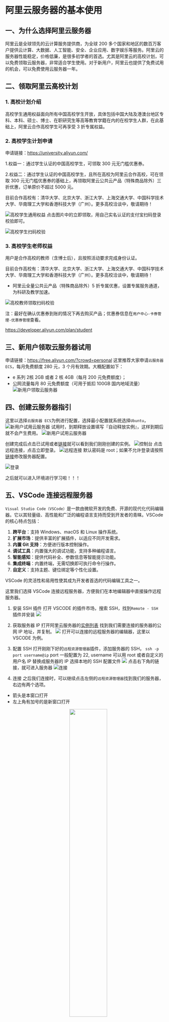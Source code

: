 # 阿里云服务器的基本使用

## 一、为什么选择阿里云服务器

阿里云是全球领先的云计算服务提供商，为全球 200 多个国家和地区的数百万客户提供云计算、大数据、人工智能、安全、企业应用、数字娱乐等服务。阿里云的服务器性能稳定，价格低廉，是很多初学者的首选。尤其是阿里云的高校计划，可以免费领取云服务器，非常适合学生使用。对于新用户，阿里云也提供了免费试用的机会，可以免费使用云服务器一年。

## 二、领取阿里云高校计划

### 1. 高校计划介绍
高校学生通用权益面向所有中国高校学生开放，具体包括中国大陆及港澳台地区专科、本科、硕士、博士、在职研究生等高等教育学籍在内的在校学生人群，在此基础上，阿里云合作高校学生可再享受 3 折专属权益。

### 2. 高校学生计划申请
申请链接：https://university.aliyun.com/


1.权益一：通过学生认证的中国高校学生，可领取 300 元无门槛优惠券。

2.权益二：通过学生认证的中国高校学生，且所在高校为阿里云合作高校，可在领取 300 元无门槛优惠券的基础上，再领取阿里云公共云产品（特殊商品除外）三折优惠，订单原价不超过 5000 元。

目前合作高校有：清华大学、北京大学、浙江大学、上海交通大学、中国科学技术大学、华南理工大学和香港科技大学（广州）。更多高校洽谈中，敬请期待！

![高校学生通用权益](../../figures/C1-5-Aliyun_student0.png)
点击图片中的立即领取，用自己实名认证的支付宝扫码登录校验即可。

![高校学生扫码校验](../../figures/C1-5-Aliyun_student1.png)

### 3. 高校学生老师权益
用户是合作高校的教师（含博士后），且按照活动要求完成身份认证。

目前合作高校有：清华大学、北京大学、浙江大学、上海交通大学、中国科学技术大学、华南理工大学和香港科技大学（广州）。更多高校洽谈中，敬请期待！

- 阿里云全量公共云产品（特殊商品除外）5 折专属优惠，设置专属服务通道，为科研及教学加速。 

![高校教师领取扫码校验](../../figures/C1-5-Aliyun_teacher.png)

注：最好在确认优惠券到账的情况下再去购买产品；优惠券信息在`用户中心-卡券管理-优惠券管理`查看。

https://developer.aliyun.com/plan/student

## 三、新用户领取云服务器试用
申请链接：https://free.aliyun.com/?crowd=personal
这里推荐大家申请`云服务器 ECS`，每月免费额度 280 元，3 个月有效期。大概配置如下：
- e 系列 2核 2GB 或者 2 核 4GB（每月 200 元免费额度）；
- 公网流量每月 80 元免费额度（可用于抵扣 100GB 国内地域流量）
![新用户领取云服务器](../../figures/C1-5-Aliyun_newbee.png)

## 四、创建云服务器指引

这里以选择`云服务器 ECS`为例进行配置，选择最小配置就系统选择`Ubuntu`，
![新用户试用云服务器](../../figures/C1-5-Aliyun_config0.png)
试用时，到期释放设置填写『自动释放实例』，这样到期后就不会产生费用。
![新用户试用云服务器](../../figures/C1-5-Aliyun_config1.png)


创建完成后点击已试用或者[链接](https://ecs.console.aliyun.com/home#)就可以看到我们刚刚创建的实例。
![控制台](../../figures/C1-5-Aliyun_home.png)
点击远程连接，点击立即登录。
![远程连接](../../figures/C1-5-Aliyun_login.png)
默认密码是 root；如果不允许登录请按照[链接](https://help.aliyun.com/zh/ecs/user-guide/use-the-password-can-t-login-the-linux-cloud-server-ecs-what-should-i-do)修改服务器配置。

![登录](../../figures/C1-5-Aliyun_login1.png)

之后就可以进入环境进行学习啦！！！

## 五、VSCode 连接远程服务器
`Visual Studio Code（VSCode）`是一款由微软开发的免费、开源的现代化代码编辑器。它以其轻量级、高性能和广泛的编程语言支持而受到开发者的青睐。VSCode 的核心特点包括：

1. **跨平台**：支持 Windows、macOS 和 Linux 操作系统。
2. **扩展市场**：提供丰富的扩展插件，以适应不同开发需求。
3. **内置 Git 支持**：方便进行版本控制操作。
4. **调试工具**：内置强大的调试功能，支持多种编程语言。
5. **智能感知**：提供代码补全、参数信息等智能提示功能。
6. **集成终端**：内置终端，无需切换即可执行命令行操作。
7. **自定义**：支持主题、键位绑定等个性化设置。

VSCode 的灵活性和易用性使其成为开发者首选的代码编辑工具之一。

这里我们选择 VSCode 连接远程服务器，方便我们在本地编辑器中直接操作远程服务器。

1. 安装 SSH 插件
打开 VSCODE 的插件市场，搜索 SSH，找到`Remote - SSH` 插件并安装
![](../../figures/C1-5-ssh_plugin.png)

2. 获取服务器 IP
打开阿里云服务器的[实例列表](https://ecs.console.aliyun.com/server/region/)
找到我们需要连接的服务器的公网 IP 地址，并复制。
![](../../figures/C1-5-ssh_server_ip.png)
打开可以连接的远程服务器的编辑器，这里以 VSCODE 为例。
3. 配置 SSH
打开刚刚下好的`远程资源管理器`插件，添加服务器的 SSH，
`ssh -p port username@ip`
port 一般配置为 22,
username 可以用 root 或者自定义的用户名
IP 替换成服务器的 IP
选择本地的 SSH 配置文件
![](../../figures/C1-5-ssh_login.png)
点击右下角的链接，就可进入服务器
![连接](../../figures/C1-5-ssh_concent.png)
4. 连接
之后我们连接时，可以继续点击左侧的`远程资源管理器`找到我们的服务器，右边有两个选项。
- 箭头是本窗口打开
- 左上角有加号的是新窗口打开
    <p align="center">
        <img src="../../figures/C1-5-ssh_concent_option.png" width="50%">
    </p>
5. 打开目录
之后点击打开文件夹，输入需要的目录即可打开

![连接选项](../../figures/C1-5-ssh_open.png)

之后就可以进行愉快的编程啦！！！

## 六、Jupyter Notebook 使用
**Jupyter Notebook** 是一个开源的`交互式计算环境`，它允许用户创建和共享包含实时代码、方程、可视化和文本的文档。它的名字来源于它支持的三种核心编程语言：Julia、Python 和 R，这也是 "Ju-pyt-er" 的名称由来。Jupyter Notebook 编写的文件后缀为 `.ipynb`

Jupyter Notebook 的主要特点包括：

1. **交互式编程**：用户可以在单独的单元格中编写代码并执行，`立即看到代码运行结果`，这对于数据分析、机器学习、科学计算等领域非常有用。

2. **多语言支持**：虽然最初是为 Julia、Python 和 R 设计的，但 Jupyter 现在支持超过 40 种编程语言，通过使用相应的内核。

3. **丰富的展示功能**：Jupyter Notebook 支持 Markdown，允许用户添加格式化文本、图像、视频、HTML、LaTeX 等丰富的媒体内容，使得文档更加生动和信息丰富。

4. **数据可视化**：Jupyter Notebook 与众多数据可视化库（如 Matplotlib、Plotly、Bokeh 等）无缝集成，可以直接在 Notebook 中生成图表和可视化数据。

5. **易于共享**：Notebook 文件可以通过电子邮件、云服务或 Jupyter Notebook Viewer 等方式轻松共享，他人可以查看内容和运行代码，甚至可以留下评论。

6. **扩展性**：Jupyter 有大量的扩展插件，可以增强其功能，如交互式小部件、代码自动完成、主题更换等。

7. **科学计算工具集成**：Jupyter Notebook 可以与许多科学计算和数据分析工具集成，如 NumPy、Pandas、SciPy 等 Python 库，使得数据处理和分析变得更加方便。

Jupyter Notebook 是数据科学家、研究人员、教育工作者和学生等广泛使用的工具，它促进了开放科学和教育的发展，使得人们可以更容易地分享和复现研究结果。

本教程使用 Jupyter Notebook 来进行代码编写和运行，方便我们进行代码的编写和调试。

`VSCODE` 目前不用安装任何插件就以直接打开 Jupyter Notebook 文件。（也可以按照下一章进行插件安装配置）

Notebook 文档由一系列的单元格组成，主要由以下两种形式。

- **代码单元格**：在代码单元格中输入代码并按 `Shift + Enter` 可以运行该单元格中的代码，并在下方显示输出结果。
- **Markdown单元格**：使用 `Markdown` 语法在单元格中编写文本。可以创建标题、列表、链接、格式化文本等，并使用 `Ctrl + Enter` 来渲染当前 Markdown 单元格。

通常我们使用代码单元格来进行代码编写，并及时运行查看结果。并使用以下是用的快捷键来提升效率：

### 单元格编辑
- `Enter`: 进入编辑模式。
- `Esc`: 退出编辑模式。

### 单元格操作
- `A`: 在当前单元格上方插入一个新的单元格。
- `B`: 在当前单元格下方插入一个新的单元格。
- `D` (两次按下): 删除当前单元格。
- `Z`: 撤销删除操作。
- `C`: 复制当前单元格。
- `V`: 粘贴之前复制的单元格。
- `X`: 剪切当前单元格。
- `Y`: 将当前单元格转换为代码单元格。
- `M`: 将当前单元格转换为 Markdown 单元格。
- `Shift + M`: 切换单元格的 Markdown 渲染状态。

### 代码执行和调试
- `Shift + Enter`: 运行当前单元格，并跳转到下一个单元格。
- `Ctrl + Enter`: 运行当前单元格，但不跳转到下一个单元格。
- `Alt + Enter`: 运行当前单元格，并在下方插入一个新的单元格。
- `Esc`: 进入命令模式。
- `Enter`: 进入编辑模式。
- `Ctrl + Shift + -`: 分割当前单元格为两个单元格。
- `Ctrl + Shift + P`: 打开命令面板，可以搜索和执行各种命令。

### 导航和窗口管理
- `Up` / `Down` 或 `K` / `J`: 在单元格之间上下移动。
- `Home` / `End`: 跳转到 Notebook 的开始或结束。
- `Ctrl + Home` / `Ctrl + End`: 跳转到当前 Notebook 的第一个或最后一个单元格。
- `Tab`: 在 Notebook 视图中切换到下一个面板（例如，从编辑器到输出或元数据面板）。
- `Shift + Tab`: 在 Notebook 视图中切换到上一个面板。

### 其他有用的快捷键
- `H`: 显示或隐藏 Notebook 的侧边栏。
- `M`: 将当前单元格转换为 Markdown 单元格。
- `Y`: 将当前单元格转换为代码单元格。
---
>目前我们已经拥有了开发的必备基础，下一章我们将对所需要进行环境配置进行详细介绍。
